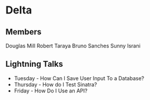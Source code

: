 # Delta
## Members
Douglas Mill
Robert Taraya
Bruno Sanches
Sunny Israni

## Lightning Talks
* Tuesday - How Can I Save User Input To a Database?
* Thursday - How do I Test Sinatra?
* Friday - How Do I Use an API?


